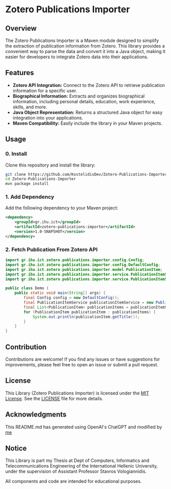 # Zotero Publications Importer

## Overview

The Zotero Publications Importer is a Maven module designed to simplify the extraction of publication information from Zotero. This library provides a convenient way to parse the data and convert it into a Java object, making it easier for developers to integrate Zotero data into their applications.

## Features

- **Zotero API Integration:** Connect to the Zotero API to retrieve publication information for a specific user.
- **Biographical Information:** Extracts and organizes biographical information, including personal details, education, work experience, skills, and more.
- **Java Object Representation:** Returns a structured Java object for easy integration into your applications.
- **Maven Compatibility:** Easily include the library in your Maven projects.

## Usage

### 0. Install

Clone this repository and install the library:

```bash
git clone https://github.com/KostelidisDev/Zotero-Publications-Importer.git
cd Zotero-Publications-Importer
mvn package install
```

### 1. Add Dependency

Add the following dependency to your Maven project:

```xml
<dependency>
    <groupId>gr.ihu.ict</groupId>
    <artifactId>zotero-publications-importer</artifactId>
    <version>1.0-SNAPSHOT</version>
</dependency>
```

### 2. Fetch Publication From Zotero API

```java
import gr.ihu.ict.zotero.publications.importer.config.Config;
import gr.ihu.ict.zotero.publications.importer.config.DefaultConfig;
import gr.ihu.ict.zotero.publications.importer.model.PublicationItem;
import gr.ihu.ict.zotero.publications.importer.service.PublicationItemService;
import gr.ihu.ict.zotero.publications.importer.service.PublicationItemServiceImpl;

public class Demo {
    public static void main(String[] args) {
        final Config config = new DefaultConfig();
        final PublicationItemService publicationItemService = new PublicationItemServiceImpl(config);
        final List<PublicationItem> publicationItems = publicationItemService.findAllPublicationItemsByUserId("12296221");
        for (PublicationItem publicationItem : publicationItems) {
            System.out.println(publicationItem.getTitle());
        }
    }
}
```

## Contribution

Contributions are welcome! If you find any issues or have suggestions for improvements, please feel free to open an issue or submit a pull request.

## License

This Library (Zotero Publications Importer) is licensed under the [MIT License](LICENSE). See the [LICENSE](LICENSE) file for more details.

## Acknowledgments

This README.md has generated using OpenAI's ChatGPT and modified by [me](https://github.com/IordanisKostelidis)

## Notice

This Library is part my Thesis at Dept of Computers, Informatics and Telecommunications Engineering of the
International Hellenic University, under the supervision of Assistant Professor Stavros Vologiannidis.

All components and code are intended for educational purposes.